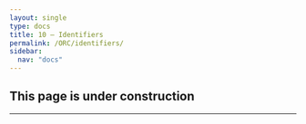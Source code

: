 ```yaml
---
layout: single
type: docs
title: 10 — Identifiers
permalink: /ORC/identifiers/
sidebar:
  nav: "docs"
---
```


## This page is under construction

---